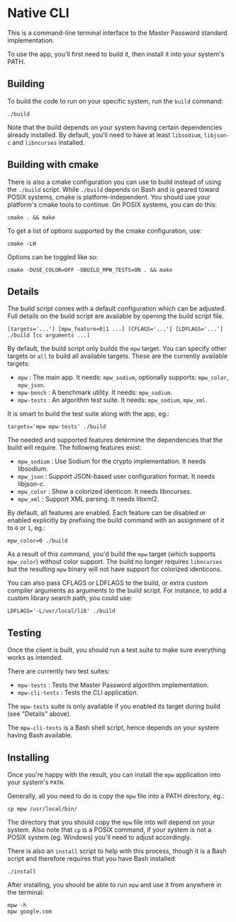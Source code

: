 # Native CLI

This is a command-line terminal interface to the Master Password standard implementation.

To use the app, you'll first need to build it, then install it into your system's PATH.


## Building

To build the code to run on your specific system, run the `build` command:

    ./build

Note that the build depends on your system having certain dependencies already installed.
By default, you'll need to have at least `libsodium`, `libjson-c` and `libncurses` installed.


## Building with cmake

There is also a cmake configuration you can use to build instead of using the `./build` script.  While `./build` depends on Bash and is geared toward POSIX systems, cmake is platform-independent.  You should use your platform's cmake tools to continue.  On POSIX systems, you can do this:

    cmake . && make

To get a list of options supported by the cmake configuration, use:

    cmake -LH

Options can be toggled like so:

    cmake -DUSE_COLOR=OFF -DBUILD_MPW_TESTS=ON . && make


## Details

The build script comes with a default configuration which can be adjusted.  Full details on the build script are available by opening the build script file.

    [targets='...'] [mpw_feature=0|1 ...] [CFLAGS='...'] [LDFLAGS='...'] ./build [cc arguments ...]

By default, the build script only builds the `mpw` target.  You can specify other targets or `all` to build all available targets.  These are the currently available targets:

 - `mpw`        : The main app.  It needs: `mpw_sodium`, optionally supports: `mpw_color`, `mpw_json`.
 - `mpw-bench`  : A benchmark utility.  It needs: `mpw_sodium`.
 - `mpw-tests`  : An algorithm test suite.  It needs: `mpw_sodium`, `mpw_xml`.

It is smart to build the test suite along with the app, eg.:

    targets='mpw mpw-tests' ./build

The needed and supported features determine the dependencies that the build will require.  The following features exist:

 - `mpw_sodium` : Use Sodium for the crypto implementation.  It needs libsodium.
 - `mpw_json`   : Support JSON-based user configuration format.  It needs libjson-c.
 - `mpw_color`  : Show a colorized identicon.  It needs libncurses.
 - `mpw_xml`    : Support XML parsing.  It needs libxml2.

By default, all features are enabled.  Each feature can be disabled or enabled explicitly by prefixing the build command with an assignment of it to `0` or `1`, eg.:

    mpw_color=0 ./build

As a result of this command, you'd build the `mpw` target (which supports `mpw_color`) without color support.  The build no longer requires `libncurses` but the resulting `mpw` binary will not have support for colorized identicons.

You can also pass CFLAGS or LDFLAGS to the build, or extra custom compiler arguments as arguments to the build script.
For instance, to add a custom library search path, you could use:

    LDFLAGS='-L/usr/local/lib' ./build


## Testing

Once the client is built, you should run a test suite to make sure everything works as intended.

There are currently two test suites:

 - `mpw-tests`     : Tests the Master Password algorithm implementation.
 - `mpw-cli-tests` : Tests the CLI application.

The `mpw-tests` suite is only available if you enabled its target during build (see "Details" above).

The `mpw-cli-tests` is a Bash shell script, hence depends on your system having Bash available.


## Installing

Once you're happy with the result, you can install the `mpw` application into your system's `PATH`.

Generally, all you need to do is copy the `mpw` file into a PATH directory, eg.:

    cp mpw /usr/local/bin/

The directory that you should copy the `mpw` file into will depend on your system.  Also note that `cp` is a POSIX command, if your system is not a POSIX system (eg. Windows) you'll need to adjust accordingly.

There is also an `install` script to help with this process, though it is a Bash script and therefore requires that you have Bash installed:

    ./install

After installing, you should be able to run `mpw` and use it from anywhere in the terminal:

    mpw -h
    mpw google.com
